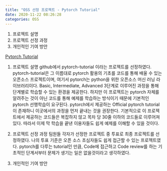 ```yaml
---
title: "OSS 선정 프로젝트 - Pytorch Tutorial"
date: 2020-11-22 08:26:28
categories: OSS
---
```

1. 프로젝트 설명
2. 프로젝트 선정 과정
3. 개인적인 기여 방안

[Pytorch Tutorial][pytorch-link]

1. 프로젝트 설명
 github에서 pytorch-tutorial 이라는 프로젝트를 선정하였다. pytorch-tutorial은 그 이름대로 pytorch 활용의 기초를 코드를 통해 배울 수 있는 오픈소스 프로젝트이며, 여기서 pytorch는 python을 위한 오픈소스 머신 러닝 라이브러리이다. Basic, Intermediate, Advanced 3단계로 이루어진 과정을 통해 단계별로 학습할 수 있는 환경을 제공한다. 하지만 이 프로젝트는  pytorch 자체를 알려주는 것이 아닌 코드를 통해 예제를 학습하는 방식이기 때문에 기본적인 pytorch 선행학습이 요구된다. pytorch에서 제공하는 Official pytorch tutorial이 존재하니 이곳에서의 과정을 먼저 끝내는 것을 권장한다. 기본적으로 이 프로젝트에서 제공하는 코드들은 복잡하지 않고 목차 당 30줄 이하의 코드들로 이루어져있다. 따라서 이제 막 학습을 끝낸 이용자들도 쉽게 예제를 이해할 수 있을 것이다. 
 
2. 프로젝트 선정 과정
 팀원들 각자가 선정한 프로젝트 중 투표로 최종 프로젝트를 선정하였다. 나의 투표 기준은 오픈 소스 초심자들도 쉽게 접근할 수 있는 프로젝트였다. pytorch를 다루는 tutorial인 만큼,  Code에 접근하고 Code review를 하는 기초적인 단계서부터 문제가 생기는 일은 없을것이라고 생각하였다.
 
3. 개인적인 기여 방안

[pytorch-link]: http://www.github.com/yunjey/pytorch-tutorial

